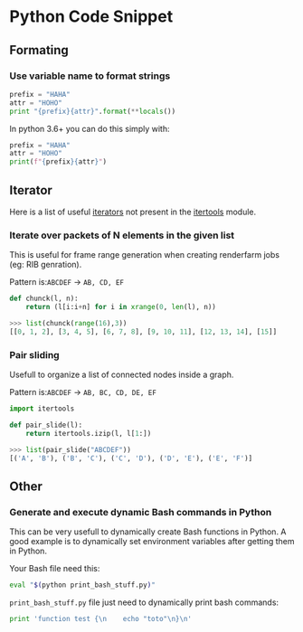 # Python Code Snippet

## Formating

### Use variable name to format strings

```python
prefix = "HAHA"
attr = "HOHO"
print "{prefix}{attr}".format(**locals())
```

In python 3.6+ you can do this simply with:

```python
prefix = "HAHA"
attr = "HOHO"
print(f"{prefix}{attr}")
```

## Iterator

Here is a list of useful [iterators](http://pymbook.readthedocs.io/en/latest/igd.html) not present in the [itertools](https://docs.python.org/2/library/itertools.html) module.

### Iterate over packets of N elements in the given list

This is useful for frame range generation when creating renderfarm jobs (eg: RIB genration).

Pattern is:`ABCDEF` -> `AB, CD, EF`

```python
def chunck(l, n):
    return (l[i:i+n] for i in xrange(0, len(l), n))
```

```python
>>> list(chunck(range(16),3))
[[0, 1, 2], [3, 4, 5], [6, 7, 8], [9, 10, 11], [12, 13, 14], [15]]
```

### Pair sliding

Usefull to organize a list of connected nodes inside a graph.

Pattern is:`ABCDEF` -> `AB, BC, CD, DE, EF`

```python
import itertools

def pair_slide(l):
    return itertools.izip(l, l[1:])
```

```python
>>> list(pair_slide("ABCDEF"))
[('A', 'B'), ('B', 'C'), ('C', 'D'), ('D', 'E'), ('E', 'F')]
```

## Other

### Generate and execute dynamic Bash commands in Python

This can be very usefull to dynamically create Bash functions in Python. A good example is to dynamically set environment variables after getting them in Python.

Your Bash file need this:

```bash
eval "$(python print_bash_stuff.py)"
```

`print_bash_stuff.py` file just need to dynamically print bash commands:

```python
print 'function test {\n    echo "toto"\n}\n'
```
